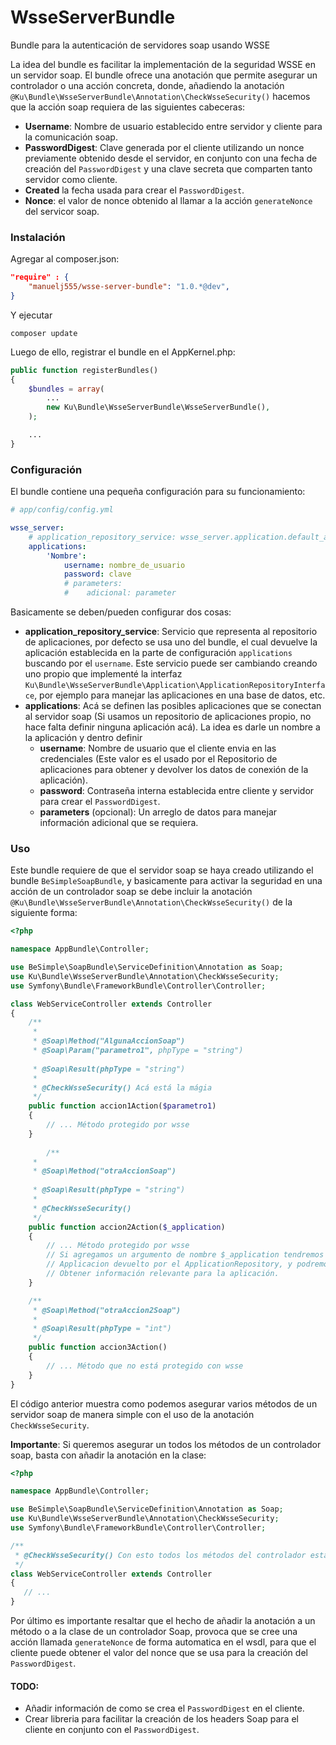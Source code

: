 # WsseServerBundle
Bundle para la autenticación de servidores soap usando WSSE

La idea del bundle es facilitar la implementación de la seguridad WSSE en un servidor soap. El bundle ofrece una anotación que permite asegurar un controlador o una acción concreta, donde, añadiendo la anotación `@Ku\Bundle\WsseServerBundle\Annotation\CheckWsseSecurity()` hacemos que la acción soap requiera de las siguientes cabeceras:

 * **Username**: Nombre de usuario establecido entre servidor y cliente para la comunicación soap.
 * **PasswordDigest**: Clave generada por el cliente utilizando un nonce previamente obtenido desde el servidor, en conjunto con una fecha de creación del `PasswordDigest` y una clave secreta que comparten tanto servidor como cliente.
 * **Created** la fecha usada para crear el `PasswordDigest`.
 * **Nonce**: el valor de nonce obtenido al llamar a la acción `generateNonce` del servicor soap.

### Instalación
Agregar al composer.json:

```json
"require" : {
    "manuelj555/wsse-server-bundle": "1.0.*@dev",
}
```

Y ejecutar

```
composer update 
```

Luego de ello, registrar el bundle en el AppKernel.php:

```php
public function registerBundles()
{
    $bundles = array(
        ...
        new Ku\Bundle\WsseServerBundle\WsseServerBundle(),
    );

    ...
}
```

### Configuración

El bundle contiene una pequeña configuración para su funcionamiento:

```yaml
# app/config/config.yml

wsse_server:
    # application_repository_service: wsse_server.application.default_application_repository # Valor por defecto
    applications:
        'Nombre':
            username: nombre_de_usuario
            password: clave
            # parameters:
            #    adicional: parameter
```

Basicamente se deben/pueden configurar dos cosas:
    
 * **application_repository_service**: Servicio que representa al repositorio de aplicaciones, por defecto se usa uno del bundle, el cual devuelve la aplicación establecida en la parte de configuración `applications` buscando por el `username`. Este servicio puede ser cambiando creando uno propio que implementé la interfaz `Ku\Bundle\WsseServerBundle\Application\ApplicationRepositoryInterface`, por ejemplo para manejar las aplicaciones en una base de datos, etc.
 * **applications**: Acá se definen las posibles aplicaciones que se conectan al servidor soap (Si usamos un repositorio de aplicaciones propio, no hace falta definir ninguna aplicación acá). La idea es darle un nombre a la aplicación y dentro definir
    * **username**: Nombre de usuario que el cliente envia en las credenciales (Este valor es el usado por el Repositorio de aplicaciones para obtener y devolver los datos de conexión de la aplicación).
    * **password**: Contraseña interna establecida entre cliente y servidor para crear el `PasswordDigest`.
    * **parameters** (opcional): Un arreglo de datos para manejar información adicional que se requiera.

### Uso

Este bundle requiere de que el servidor soap se haya creado utilizando el bundle `BeSimpleSoapBundle`, y basicamente para activar la seguridad en una acción de un controlador soap se debe incluir la anotación `@Ku\Bundle\WsseServerBundle\Annotation\CheckWsseSecurity()` de la siguiente forma:

```php
<?php

namespace AppBundle\Controller;

use BeSimple\SoapBundle\ServiceDefinition\Annotation as Soap;
use Ku\Bundle\WsseServerBundle\Annotation\CheckWsseSecurity;
use Symfony\Bundle\FrameworkBundle\Controller\Controller;

class WebServiceController extends Controller
{
    /**
     *
     * @Soap\Method("AlgunaAccionSoap")
     * @Soap\Param("parametro1", phpType = "string")
     
     * @Soap\Result(phpType = "string")
     *
     * @CheckWsseSecurity() Acá está la mágia
     */
    public function accion1Action($parametro1)
    {
        // ... Método protegido por wsse
    }
    
        /**
     *
     * @Soap\Method("otraAccionSoap")
     
     * @Soap\Result(phpType = "string")
     *
     * @CheckWsseSecurity()
     */
    public function accion2Action($_application)
    {
        // ... Método protegido por wsse
        // Si agregamos un argumento de nombre $_application tendremos disponible el objeto
        // Applicacion devuelto por el ApplicationRepository, y podremos
        // Obtener información relevante para la aplicación.
    }

    /**
     * @Soap\Method("otraAccion2Soap")
     *
     * @Soap\Result(phpType = "int")
     */
    public function accion3Action()
    {
        // ... Método que no está protegido con wsse
    }
}
```

El código anterior muestra como podemos asegurar varios métodos de un servidor soap de manera simple con el uso de la anotación `CheckWsseSecurity`. 

**Importante**: Si queremos asegurar un todos los métodos de un controlador soap, basta con añadir la anotación en la clase:

```php
<?php

namespace AppBundle\Controller;

use BeSimple\SoapBundle\ServiceDefinition\Annotation as Soap;
use Ku\Bundle\WsseServerBundle\Annotation\CheckWsseSecurity;
use Symfony\Bundle\FrameworkBundle\Controller\Controller;

/**
 * @CheckWsseSecurity() Con esto todos los métodos del controlador estarán protegidos.
 */
class WebServiceController extends Controller
{
   // ...
}
```

Por último es importante resaltar que el hecho de añadir la anotación a un método o a la clase de un controlador Soap, provoca que se cree una acción llamada `generateNonce` de forma automatica en el wsdl, para que el cliente puede obtener el valor del  nonce que se usa para la creación del `PasswordDigest`.

#### TODO:
 * Añadir información de como se crea el `PasswordDigest` en el cliente.
 * Crear libreria para facilitar la creación de los headers Soap para el cliente en conjunto con el `PasswordDigest`.
